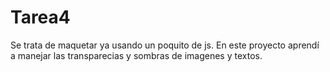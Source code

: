 Tarea4
======
Se trata de maquetar ya usando un poquito de js. En este proyecto aprendí a manejar las transparecias y sombras de imagenes y textos.
